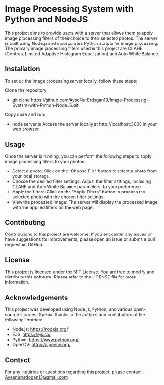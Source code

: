 # Image Processing System with Python and NodeJS

This project aims to provide users with a server that allows them to apply image processing filters of their choice to their selected photos. The server is built using Node.js and incorporates Python scripts for image processing. The primary image processing filters used in this project are CLAHE (Contrast Limited Adaptive Histogram Equalization) and Auto White Balance.

## Installation

To set up the image processing server locally, follow these steps:

Clone the repository:
- git clone https://github.com/AyseNurErdogan13/Image-Processing-System-with-Python-NodeJS.git
  
Copy code and run:
- node server.js
Access the server locally at http://localhost:3000 in your web browser.

## Usage

Once the server is running, you can perform the following steps to apply image processing filters to your photos:

- Select a photo: Click on the "Choose File" button to select a photo from your local storage.
- Choose the desired filter settings: Adjust the filter settings, including CLAHE and Auto White Balance parameters, to your preference.
- Apply the filters: Click on the "Apply Filters" button to process the selected photo with the chosen filter settings.
- View the processed image: The server will display the processed image with the applied filters on the web page.

## Contributing

Contributions to this project are welcome. If you encounter any issues or have suggestions for improvements, please open an issue or submit a pull request on GitHub.

## License

This project is licensed under the MIT License. You are free to modify and distribute this software. Please refer to the LICENSE file for more information.

## Acknowledgements

This project was developed using Node.js, Python, and various open-source libraries. Special thanks to the authors and contributors of the following libraries:

- Node.js: https://nodejs.org/
- EJS: https://ejs.co/
- Python: https://www.python.org/
- OpenCV: https://opencv.org/

## Contact

For any inquiries or questions regarding this project, please contact Aysenurerdogan13@gmail.com
